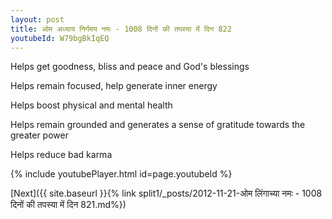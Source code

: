 ```yaml
---
layout: post
title: ओम अध्याय निर्गमय नमः - 1008 दिनों की तपस्या में दिन 822
youtubeId: W79bgBkIqEQ
---
```

 
 
Helps get goodness, bliss and peace and God's blessings
 
Helps remain focused, help generate inner energy 
 
Helps boost physical and mental health 
 
Helps remain grounded and generates a sense of gratitude towards the greater power 
 
Helps reduce bad karma
 
 
 
 


{% include youtubePlayer.html id=page.youtubeId %}
 
[Next]({{ site.baseurl }}{% link  split1/_posts/2012-11-21-ओम लिंगाच्या नमः - 1008 दिनों की तपस्या में दिन 821.md%})
 
